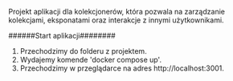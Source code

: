 Projekt aplikacji dla kolekcjonerów, która pozwala na zarządzanie kolekcjami, eksponatami oraz interakcje z innymi użytkownikami.


######Start aplikacji########

1. Przechodzimy do folderu z projektem.
2. Wydajemy komende 'docker compose up'.
3. Przechodzimy w przeglądarce na adres http://localhost:3001.

